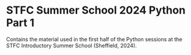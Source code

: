 # STFC Summer School 2024 Python Part 1
Contains the material used in the first half of the Python sessions at the STFC Introductory Summer School (Sheffield, 2024).
